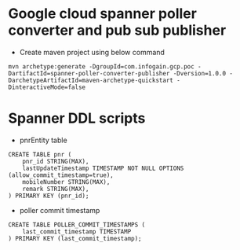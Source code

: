 # Google cloud spanner poller converter and pub sub publisher

* Create maven project using below command
```
mvn archetype:generate -DgroupId=com.infogain.gcp.poc -DartifactId=spanner-poller-converter-publisher -Dversion=1.0.0 -DarchetypeArtifactId=maven-archetype-quickstart -DinteractiveMode=false
```

# Spanner DDL scripts
* pnrEntity table
```
CREATE TABLE pnr (
    pnr_id STRING(MAX),
    lastUpdateTimestamp TIMESTAMP NOT NULL OPTIONS (allow_commit_timestamp=true),
    mobileNumber STRING(MAX),
    remark STRING(MAX),
) PRIMARY KEY (pnr_id);
```

* poller commit timestamp
```
CREATE TABLE POLLER_COMMIT_TIMESTAMPS (
    last_commit_timestamp TIMESTAMP
) PRIMARY KEY (last_commit_timestamp);
```
